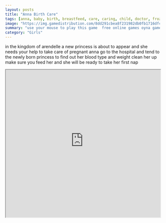 ```yaml
---
layout: posts
title: "Anna Birth Care"
tags: [anna, baby, birth, breastfeed, care, caring, child, doctor, frozen, girlsplay, hospital, pregnant, princess, simulation, treatment, free, online, games, oyna, game, free, games, play, play, games]
image: "https://img.gamedistribution.com/8dd291cbea8f231982db0fb1716dfc55.jpg"
summary: "use your mouse to play this game  free online games oyna game free games play play games"
category: "Girls"
---
```


in the kingdom of arendelle a new princess is about to appear and she needs your help to take care of pregnant anna go to the hospital and tend to the newly born princess to find out her blood type and weight clean her up make sure you feed her and she will be ready to take her first nap

<iframe width="100%" height="480px;" src="https://flash.gamedistribution.com?game=8dd291cbea8f231982db0fb1716dfc55"></iframe>